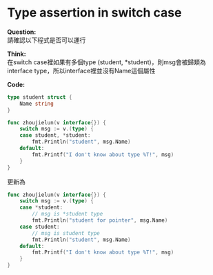 # Type assertion in switch case

**Question:**  
請確認以下程式是否可以運行

**Think:**  
在switch case裡如果有多個type (student, *student)，則msg會被歸類為interface type，所以interface裡並沒有Name這個屬性

**Code:**  
```go
type student struct {
	Name string
}

func zhoujielun(v interface{}) {
	switch msg := v.(type) {
	case student, *student:
		fmt.Println("student", msg.Name)
	default:
		fmt.Printf("I don't know about type %T!", msg)
	}
}

```

更新為
```go
func zhoujielun(v interface{}) {
	switch msg := v.(type) {
	case *student:
        // msg is *student type
		fmt.Println("student for pointer", msg.Name)
	case student:
		// msg is student type
		fmt.Println("student", msg.Name)
	default:
		fmt.Printf("I don't know about type %T!", msg)
	}
}
```